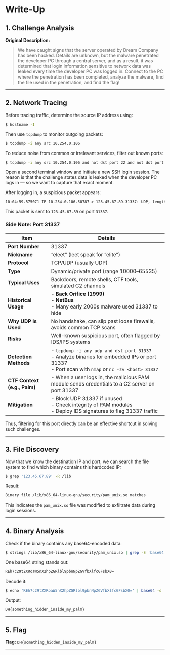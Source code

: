 # Write-Up

## 1. Challenge Analysis

**Original Description:**
> We have caught signs that the server operated by Dream Company has been hacked. Details are unknown, but the malware penetrated the developer PC through a central server, and as a result, it was determined that login information sensitive to network data was leaked every time the developer PC was logged in. Connect to the PC where the penetration has been completed, analyze the malware, find the file used in the penetration, and find the flag!

---

## 2. Network Tracing

Before tracing traffic, determine the source IP address using:

```bash
$ hostname -I
```

Then use `tcpdump` to monitor outgoing packets:

```bash
$ tcpdump -i any src 10.254.0.106
```

To reduce noise from common or irrelevant services, filter out known ports:

```bash
$ tcpdump -i any src 10.254.0.106 and not dst port 22 and not dst port 53 and not dst port 9447
```

Open a second terminal window and initiate a new SSH login session. The reason is that the challenge states data is leaked when the developer PC logs in — so we want to capture that exact moment.

After logging in, a suspicious packet appears:

```txt
10:04:59.575071 IP 10.254.0.106.50787 > 123.45.67.89.31337: UDP, length 11
```

This packet is sent to `123.45.67.89` on port `31337`.

### Side Note: Port 31337

| Item                     | Details                                                                                                                                                        |
|--------------------------|-----------------------------------------------------------------------------------------------------------------------------------------------------------------|
| **Port Number**          | 31337                                                                                                                                                          |
| **Nickname**             | “eleet” (leet speak for “elite”)                                                                                                                               |
| **Protocol**             | TCP/UDP (usually UDP)                                                                                                                                          |
| **Type**                 | Dynamic/private port (range 10000–65535)                                                                                                                       |
| **Typical Uses**         | Backdoors, remote shells, CTF tools, simulated C2 channels                                                                                                     |
| **Historical Usage**     | - **Back Orifice (1999)**<br>- **NetBus**<br>- Many early 2000s malware used 31337 to hide                                                                     |
| **Why UDP is Used**      | No handshake, can slip past loose firewalls, avoids common TCP scans                                                                                           |
| **Risks**                | Well-known suspicious port, often flagged by IDS/IPS systems                                                                                                   |
| **Detection Methods**    | - `tcpdump -i any udp and dst port 31337`<br>- Analyze binaries for embedded IPs or port 31337<br>- Port scan with `nmap` or `nc -zv <host> 31337`             |
| **CTF Context (e.g., Palm)** | - When a user logs in, the malicious PAM module sends credentials to a C2 server on port 31337                                                              |
| **Mitigation**           | - Block UDP 31337 if unused<br>- Check integrity of PAM modules<br>- Deploy IDS signatures to flag 31337 traffic                                               |

Thus, filtering for this port directly can be an effective shortcut in solving such challenges.

---

## 3. File Discovery

Now that we know the destination IP and port, we can search the file system to find which binary contains this hardcoded IP:

```bash
$ grep '123.45.67.89' -R /lib
```

Result:

```bash
Binary file /lib/x86_64-linux-gnu/security/pam_unix.so matches
```

This indicates the `pam_unix.so` file was modified to exfiltrate data during login sessions.

---

## 4. Binary Analysis

Check if the binary contains any base64-encoded data:

```bash
$ strings /lib/x86_64-linux-gnu/security/pam_unix.so | grep -E 'base64|[A-Za-z0-9+/=]{20,}'
```

One base64 string stands out:

```txt
REh7c29tZXRoaW5nX2hpZGRlbl9pbnNpZGVfbXlfcGFsbX0=
```

Decode it:

```bash
$ echo 'REh7c29tZXRoaW5nX2hpZGRlbl9pbnNpZGVfbXlfcGFsbX0=' | base64 -d
```

Output:

```txt
DH{something_hidden_inside_my_palm}
```

---

## 5. Flag

**Flag:** `DH{something_hidden_inside_my_palm}`

---